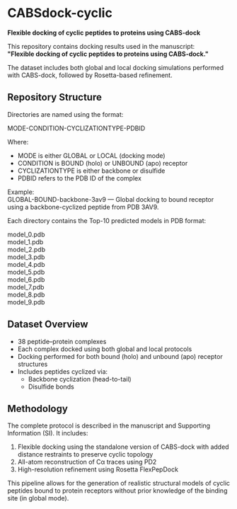 # CABSdock-cyclic

**Flexible docking of cyclic peptides to proteins using CABS-dock**

This repository contains docking results used in the manuscript:  
**"Flexible docking of cyclic peptides to proteins using CABS-dock."**

The dataset includes both global and local docking simulations performed with CABS-dock, followed by Rosetta-based refinement.

## Repository Structure

Directories are named using the format:

MODE-CONDITION-CYCLIZATIONTYPE-PDBID

Where:
- MODE is either GLOBAL or LOCAL (docking mode)
- CONDITION is BOUND (holo) or UNBOUND (apo) receptor
- CYCLIZATIONTYPE is either backbone or disulfide
- PDBID refers to the PDB ID of the complex

Example:  
GLOBAL-BOUND-backbone-3av9 — Global docking to bound receptor using a backbone-cyclized peptide from PDB 3AV9.

Each directory contains the Top-10 predicted models in PDB format:

model_0.pdb  
model_1.pdb  
model_2.pdb  
model_3.pdb  
model_4.pdb  
model_5.pdb  
model_6.pdb  
model_7.pdb  
model_8.pdb  
model_9.pdb

## Dataset Overview

- 38 peptide–protein complexes
- Each complex docked using both global and local protocols
- Docking performed for both bound (holo) and unbound (apo) receptor structures
- Includes peptides cyclized via:
  - Backbone cyclization (head-to-tail)
  - Disulfide bonds

## Methodology

The complete protocol is described in the manuscript and Supporting Information (SI). It includes:

1. Flexible docking using the standalone version of CABS-dock with added distance restraints to preserve cyclic topology
2. All-atom reconstruction of Cα traces using PD2
3. High-resolution refinement using Rosetta FlexPepDock

This pipeline allows for the generation of realistic structural models of cyclic peptides bound to protein receptors without prior knowledge of the binding site (in global mode).

